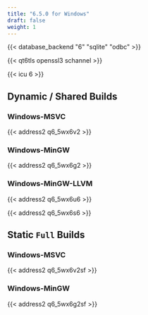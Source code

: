 ```yaml
---
title: "6.5.0 for Windows"
draft: false
weight: 1
---
```


{{< database_backend "6" "sqlite" "odbc" >}}

{{< qt6tls openssl3 schannel >}}

{{< icu 6 >}}

## Dynamic / Shared Builds

### Windows-MSVC

{{< address2 q6_5wx6v2 >}}

### Windows-MinGW

{{< address2 q6_5wx6g2 >}}

### Windows-MinGW-LLVM

{{< address2 q6_5wx6u6 >}}

{{< address2 q6_5wx6s6 >}}

## Static `Full` Builds

### Windows-MSVC

{{< address2 q6_5wx6v2sf >}}

### Windows-MinGW

{{< address2 q6_5wx6g2sf >}}
